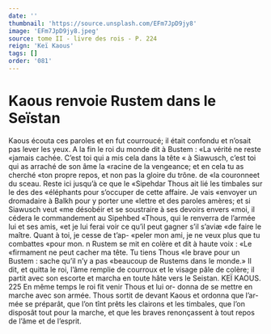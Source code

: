 ```yaml
---
date: ''
thumbnail: 'https://source.unsplash.com/EFm7JpD9jy8'
image: 'EFm7JpD9jy8.jpeg'
source: tome II - livre des rois - P. 224
reign: 'Keï Kaous'
tags: []
order: '081'
---
```


# Kaous renvoie Rustem dans le Seïstan

Kaous écouta ces paroles et en fut courroucé; il était confondu et n’osait pas lever les yeux. A la fin
le roi du monde dit à Bustem : «La vérité ne reste «jamais cachée. C’est toi qui a mis cela dans la tête
« à Siawusch, c’est toi qui as arraché de son âme la «racine de la vengeance; et en cela tu as cherché «ton propre repos, et non pas la gloire du trône. de «la couronneet du sceau. Reste ici jusqu’à ce que le «Sipehdar Thous ait lié les timbales sur le des des «éléphants pour s’occuper de cette affaire. Je vais «envoyer un dromadaire à Balkh pour y porter une «lettre et des paroles amères; et si Siawusch veut «me désobéir et se soustraire à ses devoirs envers «moi, il cédera le commandement au Sipehbed «Thous, qui le renverra de l’armée lui et ses amis,
«et je lui ferai voir ce qu’il peut gagner s’il s’aviæ
«de faire le maître. Quant à toi, je cesse de t’ap-
«peler mon ami, je ne veux plus que tu combattes «pour mon. n
Rustem se mit en colère et dit à haute voix : «Le «firmament ne peut cacher ma tête. Tu tiens Thous «le brave pour un Bustem : sache qu’il n’y a pas «beaucoup de Rustems dans le monde.» Il dit, et quitta le roi, l’âme remplie de courroux et le visage pâle de colère; il partit avec son escorte et marcha en toute hâte vers le Seistan.
KEÏ KAOUS. 225 En même temps le roi fit venir Thous et lui or-
donna de se mettre en marche avec son armée. Thous sortit de devant Kaous et ordonna que l’ar- mée se préparât, que l’on tînt prêts les clairons et
les timbales, que l’on disposât tout pour la marche,
et que les braves renonçassent à tout repos de l’âme et de l’esprit.
